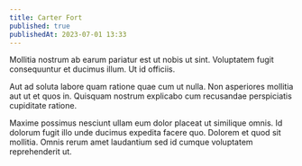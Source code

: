 ```yaml
---
title: Carter Fort
published: true
publishedAt: 2023-07-01 13:33
---
```


Mollitia nostrum ab earum pariatur est ut nobis ut sint. Voluptatem fugit consequuntur et ducimus illum. Ut id officiis.

Aut ad soluta labore quam ratione quae cum ut nulla. Non asperiores mollitia aut ut et quos in. Quisquam nostrum explicabo cum recusandae perspiciatis cupiditate ratione.

Maxime possimus nesciunt ullam eum dolor placeat ut similique omnis. Id dolorum fugit illo unde ducimus expedita facere quo. Dolorem et quod sit mollitia. Omnis rerum amet laudantium sed id cumque voluptatem reprehenderit ut.
